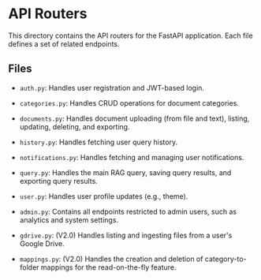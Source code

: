 # API Routers

This directory contains the API routers for the FastAPI application. Each file defines a set of related endpoints.

## Files

-   `auth.py`: Handles user registration and JWT-based login.
-   `categories.py`: Handles CRUD operations for document categories.
-   `documents.py`: Handles document uploading (from file and text), listing, updating, deleting, and exporting.
-   `history.py`: Handles fetching user query history.
-   `notifications.py`: Handles fetching and managing user notifications.
-   `query.py`: Handles the main RAG query, saving query results, and exporting query results.
-   `user.py`: Handles user profile updates (e.g., theme).
-   `admin.py`: Contains all endpoints restricted to admin users, such as analytics and system settings.

-   `gdrive.py`: (V2.0) Handles listing and ingesting files from a user's Google Drive.
-   `mappings.py`: (V2.0) Handles the creation and deletion of category-to-folder mappings for the read-on-the-fly feature.

